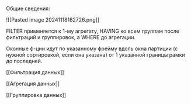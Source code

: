 Общие сведения:

![[Pasted image 20241118182726.png]]

FILTER применяется к 1-му агрегату, HAVING ко всем группам после фильтраций и группировок, а WHERE до агрегации.

Оконные ф-ции идут по указанному фрейму вдоль окна партиции (с нужной сортировкой, если она указана) от 1 указанной границы рамки до последней.

[[Фильтрация данных]]

[[Агрегация данных]]

[[Группировка данных]]